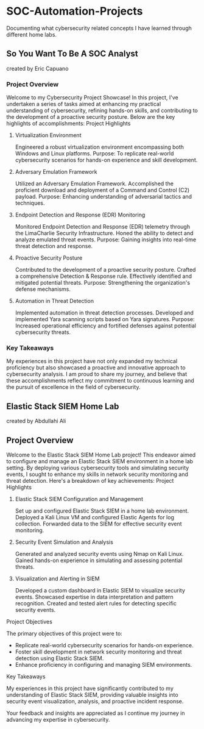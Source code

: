 # SOC-Automation-Projects
Documenting what cybersecurity related concepts I have learned through different home labs.

## So You Want To Be A SOC Analyst 
created by Eric Capuano
### Project Overview

Welcome to my Cybersecurity Project Showcase! In this project, I've undertaken a series of tasks aimed at enhancing my practical understanding of cybersecurity, refining hands-on skills, and contributing to the development of a proactive security posture. Below are the key highlights of accomplishments:
Project Highlights
1. Virtualization Environment

    Engineered a robust virtualization environment encompassing both Windows and Linux platforms.
    Purpose: To replicate real-world cybersecurity scenarios for hands-on experience and skill development.

2. Adversary Emulation Framework

    Utilized an Adversary Emulation Framework.
    Accomplished the proficient download and deployment of a Command and Control (C2) payload.
    Purpose: Enhancing understanding of adversarial tactics and techniques.

3. Endpoint Detection and Response (EDR) Monitoring

    Monitored Endpoint Detection and Response (EDR) telemetry through the LimaCharlie Security Infrastructure.
    Honed the ability to detect and analyze emulated threat events.
    Purpose: Gaining insights into real-time threat detection and response.

4. Proactive Security Posture

    Contributed to the development of a proactive security posture.
    Crafted a comprehensive Detection & Response rule.
    Effectively identified and mitigated potential threats.
    Purpose: Strengthening the organization's defense mechanisms.

5. Automation in Threat Detection

    Implemented automation in threat detection processes.
    Developed and implemented Yara scanning scripts based on Yara signatures.
    Purpose: Increased operational efficiency and fortified defenses against potential cybersecurity threats.

### Key Takeaways

My experiences in this project have not only expanded my technical proficiency but also showcased a proactive and innovative approach to cybersecurity analysis. I am proud to share my journey, and believe that these accomplishments reflect my commitment to continuous learning and the pursuit of excellence in the field of cybersecurity.


## Elastic Stack SIEM Home Lab
created by Abdullahi Ali
## Project Overview

Welcome to the Elastic Stack SIEM Home Lab project! This endeavor aimed to configure and manage an Elastic Stack SIEM environment in a home lab setting. By deploying various cybersecurity tools and simulating security events, I sought to enhance my skills in network security monitoring and threat detection. Here's a breakdown of key achievements:
Project Highlights
1. Elastic Stack SIEM Configuration and Management

    Set up and configured Elastic Stack SIEM in a home lab environment.
    Deployed a Kali Linux VM and configured Elastic Agents for log collection.
    Forwarded data to the SIEM for effective security event monitoring.

2. Security Event Simulation and Analysis

    Generated and analyzed security events using Nmap on Kali Linux.
    Gained hands-on experience in simulating and assessing potential threats.

3. Visualization and Alerting in SIEM

    Developed a custom dashboard in Elastic SIEM to visualize security events.
    Showcased expertise in data interpretation and pattern recognition.
    Created and tested alert rules for detecting specific security events.

Project Objectives

The primary objectives of this project were to:

* Replicate real-world cybersecurity scenarios for hands-on experience.
* Foster skill development in network security monitoring and threat detection using Elastic Stack SIEM.
* Enhance proficiency in configuring and managing SIEM environments.

Key Takeaways

My experiences in this project have significantly contributed to my understanding of Elastic Stack SIEM, providing valuable insights into security event visualization, analysis, and proactive incident response.

Your feedback and insights are appreciated as I continue my journey in advancing my expertise in cybersecurity.
